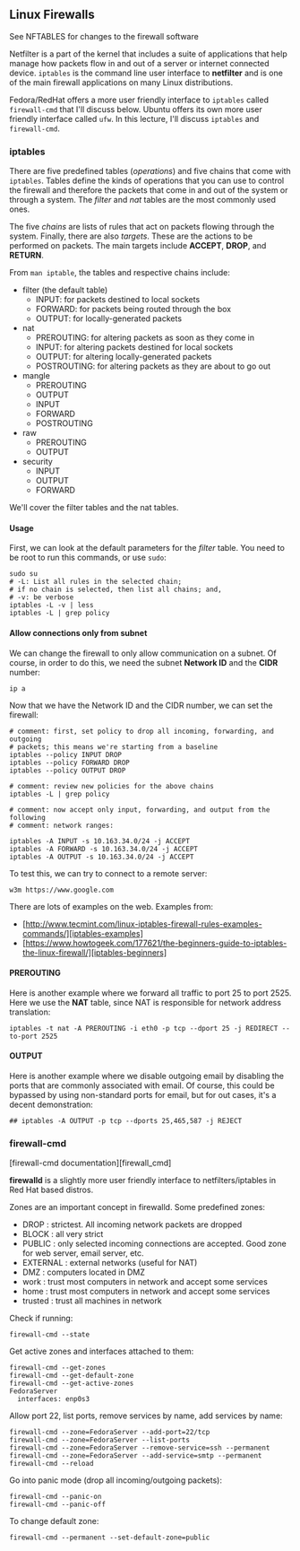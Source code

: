 ## Linux Firewalls

See NFTABLES for changes to the firewall software

Netfilter is a part of the kernel that includes a suite of applications that
help manage how packets flow in and out of a server or internet connected
device. ``iptables`` is the command line user interface to **netfilter** and is
one of the main firewall applications on many Linux distributions.

Fedora/RedHat offers a more user friendly interface to ``iptables`` called
``firewall-cmd`` that I'll discuss below. Ubuntu offers its own more user
friendly interface called ``ufw``. In this lecture, I'll discuss ``iptables``
and ``firewall-cmd``.

### iptables

There are five predefined tables (*operations*) and five chains that come with
``iptables``. Tables define the kinds of operations that you can use to control
the firewall and therefore the packets that come in and out of the system or
through a system. The *filter* and *nat* tables are the most commonly used
ones.

The five *chains* are lists of rules that act on packets flowing through the
system. Finally, there are also *targets*. These are the actions to be
performed on packets. The main targets include **ACCEPT**, **DROP**, and
**RETURN**.

From ``man iptable``, the tables and respective chains include:

- filter (the default table)
  - INPUT: for packets destined to local sockets
  - FORWARD: for packets being routed through the box
  - OUTPUT: for locally-generated packets
- nat
  - PREROUTING: for altering packets as soon as they come in
  - INPUT: for altering packets destined for local sockets
  - OUTPUT: for altering locally-generated packets
  - POSTROUTING: for altering packets as they are about to go out
- mangle
  - PREROUTING
  - OUTPUT
  - INPUT
  - FORWARD
  - POSTROUTING
- raw
  - PREROUTING
  - OUTPUT
- security
  - INPUT
  - OUTPUT
  - FORWARD

We'll cover the filter tables and the nat tables.

#### Usage

First, we can look at the default parameters for the *filter* table. You need
to be root to run this commands, or use ``sudo``:

```
sudo su
# -L: List all rules in the selected chain;
# if no chain is selected, then list all chains; and,
# -v: be verbose
iptables -L -v | less
iptables -L | grep policy
```

#### Allow connections only from subnet

We can change the firewall to only allow communication on a subnet. Of course,
in order to do this, we need the subnet **Network ID** and the **CIDR** number:

```
ip a
```

Now that we have the Network ID and the CIDR number, we can set the firewall:

```
# comment: first, set policy to drop all incoming, forwarding, and outgoing
# packets; this means we're starting from a baseline
iptables --policy INPUT DROP
iptables --policy FORWARD DROP
iptables --policy OUTPUT DROP

# comment: review new policies for the above chains
iptables -L | grep policy

# comment: now accept only input, forwarding, and output from the following
# comment: network ranges:

iptables -A INPUT -s 10.163.34.0/24 -j ACCEPT
iptables -A FORWARD -s 10.163.34.0/24 -j ACCEPT
iptables -A OUTPUT -s 10.163.34.0/24 -j ACCEPT
```

To test this, we can try to connect to a remote server:

```
w3m https://www.google.com
```

There are lots of examples on the web. Examples from:

- [http://www.tecmint.com/linux-iptables-firewall-rules-examples-commands/][iptables-examples]
- [https://www.howtogeek.com/177621/the-beginners-guide-to-iptables-the-linux-firewall/][iptables-beginners]

#### PREROUTING

Here is another example where we forward all traffic to port 25 to port 2525.
Here we use the **NAT** table, since NAT is responsible for network address
translation:

```
iptables -t nat -A PREROUTING -i eth0 -p tcp --dport 25 -j REDIRECT --to-port 2525
```

#### OUTPUT

Here is another example where we disable outgoing email by disabling the ports
that are commonly associated with email. Of course, this could be bypassed by
using non-standard ports for email, but for out cases, it's a decent
demonstration:

```
## iptables -A OUTPUT -p tcp --dports 25,465,587 -j REJECT
```

### firewall-cmd

[firewall-cmd documentation][firewall_cmd]

**firewalld** is a slightly more user friendly interface to netfilters/iptables
in Red Hat based distros.

Zones are an important concept in firewalld. Some predefined zones:

- DROP : strictest. All incoming network packets are dropped
- BLOCK : all very strict
- PUBLIC : only selected incoming connections are accepted. Good zone for web
  server, email server, etc.
- EXTERNAL : external networks (useful for NAT)
- DMZ : computers located in DMZ
- work : trust most computers in network and accept some services
- home : trust most computers in network and accept some services
- trusted : trust all machines in network

Check if running:

```
firewall-cmd --state
```

Get active zones and interfaces attached to them:

```
firewall-cmd --get-zones
firewall-cmd --get-default-zone
firewall-cmd --get-active-zones
FedoraServer
  interfaces: enp0s3
```

Allow port 22, list ports, remove services by name, add services by name:

```
firewall-cmd --zone=FedoraServer --add-port=22/tcp
firewall-cmd --zone=FedoraServer --list-ports
firewall-cmd --zone=FedoraServer --remove-service=ssh --permanent
firewall-cmd --zone=FedoraServer --add-service=smtp --permanent
firewall-cmd --reload
```

Go into panic mode (drop all incoming/outgoing packets):

```
firewall-cmd --panic-on
firewall-cmd --panic-off
```

To change default zone:

```
firewall-cmd --permanent --set-default-zone=public
```

[chrootjail]:https://linuxconfig.org/how-to-automatically-chroot-jail-selected-ssh-user-logins

